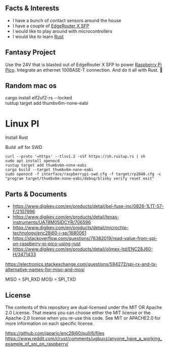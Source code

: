 ## Facts & Interests

* I have a bunch of contact sensors around the house
* I have a couple of [EdgeRouter X SFP](https://store.ui.com/us/en/pro/category/all-wired/products/er-x-sfp)
* I would like to play around with microcontrollers
* I would like to learn [Rust](https://www.rust-lang.org)

## Fantasy Project

Use the 24V that is blasted out of EdgeRouter X SFP to power [Raspberry Pi Pico](https://www.raspberrypi.com/products/raspberry-pi-pico/). Integrate an ethernet 100BASE-T connection. And do it all with Rust. 🤷

## Random mac os

cargo install elf2uf2-rs --locked   
rustup target add thumbv6m-none-eabi

# Linux PI

Install Rust

Build .elf for SWD

```
curl --proto '=https' --tlsv1.2 -sSf https://sh.rustup.rs | sh
sudo apt install openocd
rustup target add thumbv6m-none-eabi
cargo build --target thumbv6m-none-eabi
sudo openocd -f interface/raspberrypi-swd.cfg -f target/rp2040.cfg -c "program target/thumbv6m-none-eabi/debug/blinky verify reset exit"

```


## Parts & Documents
* https://www.digikey.com/en/products/detail/bel-fuse-inc/0826-1L1T-57-F/2107996
* https://www.digikey.com/en/products/detail/texas-instruments/UA78M05IDCYR/706596
* https://www.digikey.com/en/products/detail/microchip-technology/enc28j60-i-sp/1680061
* https://stackoverflow.com/questions/76382019/read-value-from-spi-on-raspberry-pi-pico-using-rust
* https://www.digikey.com/en/products/detail/olimex-ltd/ENC28J60-H/3471433


https://electronics.stackexchange.com/questions/594272/spi-rx-and-tx-alternative-names-for-miso-and-mosi

MISO = SPI_RXD
MOSI = SPI_TXD


## License
The contents of this repository are dual-licensed under the MIT OR 
Apache 2.0 License. That means you can choose either the MIT license 
or the Apache-2.0 license when you re-use this code. See MIT or APACHE2.0
for more information on each specific license.

https://github.com/japaric/enc28j60/pull/6/files
https://www.reddit.com/r/rust/comments/ugbuvz/anyone_have_a_working_example_of_spi_on_raspberry/